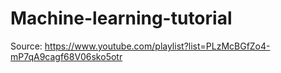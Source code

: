 # Machine-learning-tutorial

Source: https://www.youtube.com/playlist?list=PLzMcBGfZo4-mP7qA9cagf68V06sko5otr
